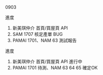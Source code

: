 0903

進度

1. 新美琪仲介 首頁/買屋頁 API
2. SAM 1707 核定產單 BUG 
3. PAMAI 1701、NAM 63 測試報告

進度

1. 新美琪仲介 首頁/買屋頁 API 進行中
2. PAMAI 1701 待測、NAM 63 64 65 確定OK
